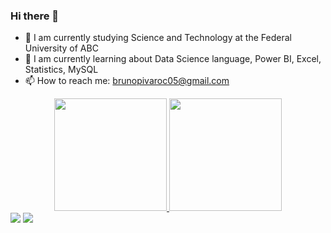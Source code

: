 ### Hi there 👋


- 🔭 I am currently studying Science and Technology at the Federal University of ABC
- 🌱 I am currently learning about Data Science language, Power BI, Excel, Statistics, MySQL
- 📫 How to reach me: brunopivaroc05@gmail.com

<div align="center">
  <a href="https://github.com/brunopivaro">
  <img height="180em" src="https://github-readme-stats.vercel.app/api?username=brunopivaro&show_icons=true&theme=dracula&include_all_commits=true&count_private=true"/>
  <img height="180em" src="https://github-readme-stats.vercel.app/api/top-langs/?username=brunopivaro&layout=compact&langs_count=7&theme=dracula"/>
</div>

  
<div>
<a href = "mailto:brunopivaroc05@gmail.com"><img src="https://img.shields.io/badge/-Gmail-%23333?style=for-the-badge&logo=gmail&logoColor=white" target="_blank"></a>
  <a href="https://www.linkedin.com/in/brunopivaro/" target="_blank"><img src="https://img.shields.io/badge/-LinkedIn-%230077B5?style=for-the-badge&logo=linkedin&logoColor=white" target="_blank"></a>
  </div>
